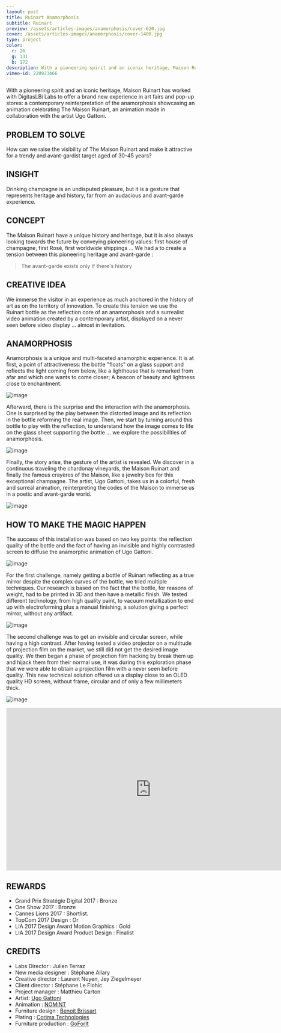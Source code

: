 ```yaml
---
layout: post
title: Ruinart Anamorphosis
subtitle: Ruinart
preview: /assets/articles-images/anamorphosis/cover-620.jpg
cover: /assets/articles-images/anamorphosis/cover-1400.jpg
type: project
color:
  r: 26
  g: 131
  b: 172
description: With a pioneering spirit and an iconic heritage, Maison Ruinart has worked with DigitasLBi Labs to offer a brand new experience in art fairs and pop-up stores ; a contemporary reinterpretation of the anamorphosis showcasing an animation celebrating The Maison Ruinart, made in collaboration with the artist Ugo Gattoni.
vimeo-id: 220923466
---
```


With a pioneering spirit and an iconic heritage, Maison Ruinart has worked with DigitasLBi Labs to offer a brand new experience in art fairs and pop-up stores: a contemporary reinterpretation of the anamorphosis showcasing an animation celebrating The Maison Ruinart, an animation made in collaboration with the artist Ugo Gattoni.

## PROBLEM TO SOLVE

How can we raise the visibility of The Maison Ruinart and make it attractive for a trendy and avant-gardist target aged of 30-45 years?

## INSIGHT

Drinking champagne is an undisputed pleasure, but it is a gesture that represents heritage and history, far from an audacious and avant-garde experience.

## CONCEPT

The Maison Ruinart have a unique history and heritage, but it is also always looking towards the future by conveying pioneering values: first house of champagne, first Rosé, first worldwide shippings ... We had a to create a tension between this pioneering heritage and avant-garde :
>The avant-garde exists only if there's history

## CREATIVE IDEA

We immerse the visitor in an experience as much anchored in the history of art as on the territory of innovation. To create this tension we use the Ruinart bottle as the reflection core of an anamorphosis and a surrealist video animation created by a contemporary artist, displayed on a never seen before video display ... almost in levitation.


## ANAMORPHOSIS

Anamorphosis is a unique and multi-faceted anamorphic experience.
It is at first, a point of attractiveness: the bottle "floats" on a glass support and reflects the light coming from below, like a lighthouse that is remarked from afar and which one wants to come closer; A beacon of beauty and lightness close to enchantment.

![image](/assets/articles-images/anamorphosis/ruinart1.png)


Afterward, there is the surprise and the interaction with the anamorphosis. One is surprised by the play between the distorted image and its reflection in the bottle reforming the real image. Then, we start by turning around this bottle to play with the reflection, to understand how the image comes to life on the glass sheet supporting the bottle ... we explore the possibilities of anamorphosis.

![image](/assets/articles-images/anamorphosis/ruinart2.jpg)


Finally, the story arise, the gesture of the artist is revealed. We discover in a continuous traveling the chardonay vineyards, the Maison Ruinart and finally the famous crayères of the Maison, like a jewelry box for this exceptional champagne. The artist, Ugo Gattoni, takes us in a colorful, fresh and surreal animation, reinterpreting the codes of the Maison to immerse us in a poetic and avant-garde world.

![image](/assets/articles-images/anamorphosis/ruinart3.jpg)

## HOW TO MAKE THE MAGIC HAPPEN

The success of this installation was based on two key points: the reflection quality of the bottle and the fact of having an invisible and highly contrasted screen to diffuse the anamorphic animation of Ugo Gattoni.

![image](/assets/articles-images/anamorphosis/ruinart4.gif)


For the first challenge, namely getting a bottle of Ruinart reflecting as a true mirror despite the complex curves of the bottle, we tried multiple techniques. Our research is based on the fact that the bottle, for reasons of weight, had to be printed in 3D and then have a metallic finish. We tested different technology, from high quality paint, to vacuum metallization to end up with electroforming plus a manual finishing, a solution giving a perfect mirror, without any artifact.

![image](/assets/articles-images/anamorphosis/ruinart5.jpg)


The second challenge was to get an invisible and circular screen, while having a high contrast. After having tested a video projector on a multitude of projection film on the market, we still did not get the desired image quality. We then began a phase of projection film hacking by break them up and hijack them from their normal use, it was during this exploration phase that we were able to obtain a projection film with a never seen before quality. This new technical solution offered us a display close to an OLED quality HD screen, without frame, circular and of only a few millimeters thick.

![image](/assets/articles-images/anamorphosis/ruinart6.jpg)

<iframe src="https://player.vimeo.com/video/220923466" width="770" height="433" frameborder="0" webkitallowfullscreen mozallowfullscreen allowfullscreen class="uk-responsive-width"></iframe>

## REWARDS

- Grand Prix Stratégie Digital 2017 : Bronze
- One Show 2017 : Bronze
- Cannes Lions 2017 : Shortlist.
- TopCom 2017 Design : Or
- LIA 2017 Design Award Motion Graphics : Gold
- LIA 2017 Design Award Product Design : Finalist



## CREDITS
- Labs Director : Julien Terraz
- New media designer : Stéphane Allary
- Creative director : Laurent Nuyen, Jey Ziegelmeyer
- Client director : Stéphane Le Flohic
- Project manager : Matthieu Carton
- Artist: [Ugo Gattoni](http://www.ugogattoni.fr/)
- Animation : [NOMINT](http://nomint.com/)
- Furniture design : [Benoit Brissart]( http://www.benoit-brissart.com/)
- Plating : [Corima Technologies](http://www.corima-technologies.com)
- Furniture production : [GoForIt](http://www.atelierselbafrance.fr/fr/conseil-merchandising)
